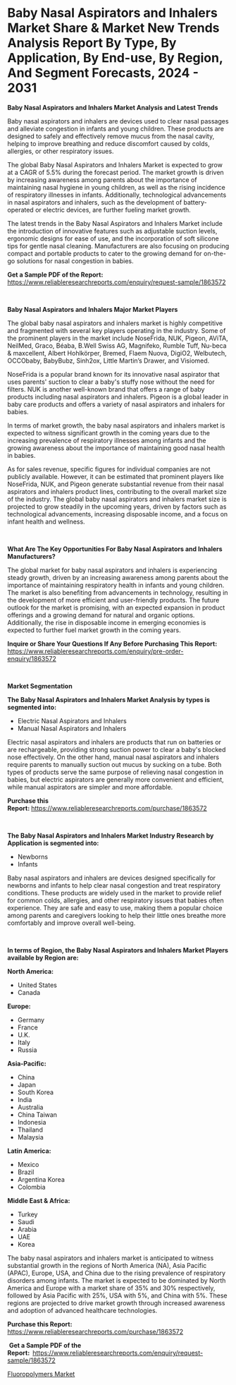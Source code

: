 <p><h1>Baby Nasal Aspirators and Inhalers Market Share & Market New Trends Analysis Report By Type, By Application, By End-use, By Region, And Segment Forecasts, 2024 - 2031</h1></p><p><strong>Baby Nasal Aspirators and Inhalers Market Analysis and Latest Trends</strong></p>
<p><p>Baby nasal aspirators and inhalers are devices used to clear nasal passages and alleviate congestion in infants and young children. These products are designed to safely and effectively remove mucus from the nasal cavity, helping to improve breathing and reduce discomfort caused by colds, allergies, or other respiratory issues.</p><p>The global Baby Nasal Aspirators and Inhalers Market is expected to grow at a CAGR of 5.5% during the forecast period. The market growth is driven by increasing awareness among parents about the importance of maintaining nasal hygiene in young children, as well as the rising incidence of respiratory illnesses in infants. Additionally, technological advancements in nasal aspirators and inhalers, such as the development of battery-operated or electric devices, are further fueling market growth.</p><p>The latest trends in the Baby Nasal Aspirators and Inhalers Market include the introduction of innovative features such as adjustable suction levels, ergonomic designs for ease of use, and the incorporation of soft silicone tips for gentle nasal cleaning. Manufacturers are also focusing on producing compact and portable products to cater to the growing demand for on-the-go solutions for nasal congestion in babies.</p></p>
<p><strong>Get a Sample PDF of the Report:&nbsp;</strong> <a href="https://www.reliableresearchreports.com/enquiry/request-sample/1863572">https://www.reliableresearchreports.com/enquiry/request-sample/1863572</a></p>
<p>&nbsp;</p>
<p><strong>Baby Nasal Aspirators and Inhalers Major Market Players</strong></p>
<p><p>The global baby nasal aspirators and inhalers market is highly competitive and fragmented with several key players operating in the industry. Some of the prominent players in the market include NoseFrida, NUK, Pigeon, AViTA, NeilMed, Graco, Béaba, B.Well Swiss AG, Magnifeko, Rumble Tuff, Nu-beca & maxcellent, Albert Hohlkörper, Bremed, Flaem Nuova, DigiO2, Welbutech, OCCObaby, BabyBubz, Sinh2ox, Little Martin’s Drawer, and Visiomed.</p><p>NoseFrida is a popular brand known for its innovative nasal aspirator that uses parents' suction to clear a baby's stuffy nose without the need for filters. NUK is another well-known brand that offers a range of baby products including nasal aspirators and inhalers. Pigeon is a global leader in baby care products and offers a variety of nasal aspirators and inhalers for babies.</p><p>In terms of market growth, the baby nasal aspirators and inhalers market is expected to witness significant growth in the coming years due to the increasing prevalence of respiratory illnesses among infants and the growing awareness about the importance of maintaining good nasal health in babies.</p><p>As for sales revenue, specific figures for individual companies are not publicly available. However, it can be estimated that prominent players like NoseFrida, NUK, and Pigeon generate substantial revenue from their nasal aspirators and inhalers product lines, contributing to the overall market size of the industry. The global baby nasal aspirators and inhalers market size is projected to grow steadily in the upcoming years, driven by factors such as technological advancements, increasing disposable income, and a focus on infant health and wellness.</p></p>
<p>&nbsp;</p>
<p><strong>What Are The Key Opportunities For Baby Nasal Aspirators and Inhalers Manufacturers?</strong></p>
<p><p>The global market for baby nasal aspirators and inhalers is experiencing steady growth, driven by an increasing awareness among parents about the importance of maintaining respiratory health in infants and young children. The market is also benefiting from advancements in technology, resulting in the development of more efficient and user-friendly products. The future outlook for the market is promising, with an expected expansion in product offerings and a growing demand for natural and organic options. Additionally, the rise in disposable income in emerging economies is expected to further fuel market growth in the coming years.</p></p>
<p><strong>Inquire or Share Your Questions If Any Before Purchasing This Report:</strong> <a href="https://www.reliableresearchreports.com/enquiry/pre-order-enquiry/1863572">https://www.reliableresearchreports.com/enquiry/pre-order-enquiry/1863572</a></p>
<p>&nbsp;</p>
<p><strong>Market Segmentation</strong></p>
<p><strong>The Baby Nasal Aspirators and Inhalers Market Analysis by types is segmented into:</strong></p>
<p><ul><li>Electric Nasal Aspirators and Inhalers</li><li>Manual Nasal Aspirators and Inhalers</li></ul></p>
<p><p>Electric nasal aspirators and inhalers are products that run on batteries or are rechargeable, providing strong suction power to clear a baby's blocked nose effectively. On the other hand, manual nasal aspirators and inhalers require parents to manually suction out mucus by sucking on a tube. Both types of products serve the same purpose of relieving nasal congestion in babies, but electric aspirators are generally more convenient and efficient, while manual aspirators are simpler and more affordable.</p></p>
<p><strong>Purchase this Report:&nbsp;</strong><a href="https://www.reliableresearchreports.com/purchase/1863572">https://www.reliableresearchreports.com/purchase/1863572</a></p>
<p>&nbsp;</p>
<p><strong>The Baby Nasal Aspirators and Inhalers Market Industry Research by Application is segmented into:</strong></p>
<p><ul><li>Newborns</li><li>Infants</li></ul></p>
<p><p>Baby nasal aspirators and inhalers are devices designed specifically for newborns and infants to help clear nasal congestion and treat respiratory conditions. These products are widely used in the market to provide relief for common colds, allergies, and other respiratory issues that babies often experience. They are safe and easy to use, making them a popular choice among parents and caregivers looking to help their little ones breathe more comfortably and improve overall well-being.</p></p>
<p>&nbsp;</p>
<p><strong>In terms of Region, the Baby Nasal Aspirators and Inhalers Market Players available by Region are:</strong></p>
<p>
    <p> <strong> North America: </strong>
        <ul>
            <li>United States</li>
            <li>Canada</li>
        </ul>
        </p> 
    <p> <strong> Europe: </strong>
        <ul>
            <li>Germany</li>
            <li>France</li>
            <li>U.K.</li>
            <li>Italy</li>
            <li>Russia</li>
        </ul>
        </p> 
    <p> <strong> Asia-Pacific: </strong>
        <ul>
            <li>China</li>
            <li>Japan</li>
            <li>South Korea</li>
            <li>India</li>
            <li>Australia</li>
            <li>China Taiwan</li>
            <li>Indonesia</li>
            <li>Thailand</li>
            <li>Malaysia</li>
        </ul>
        </p> 
    <p> <strong> Latin America: </strong>
        <ul>
            <li>Mexico</li>
            <li>Brazil</li>
            <li>Argentina Korea</li>
            <li>Colombia</li>
        </ul>
        </p> 
    <p> <strong> Middle East & Africa: </strong>
        <ul>
            <li>Turkey</li>
            <li>Saudi</li>
            <li>Arabia</li>
            <li>UAE</li>
            <li>Korea</li>
        </ul>
    </p>
    </p>
<p><p>The baby nasal aspirators and inhalers market is anticipated to witness substantial growth in the regions of North America (NA), Asia Pacific (APAC), Europe, USA, and China due to the rising prevalence of respiratory disorders among infants. The market is expected to be dominated by North America and Europe with a market share of 35% and 30% respectively, followed by Asia Pacific with 25%, USA with 5%, and China with 5%. These regions are projected to drive market growth through increased awareness and adoption of advanced healthcare technologies.</p></p>
<p><strong>Purchase this Report: </strong><a href="https://www.reliableresearchreports.com/purchase/1863572">https://www.reliableresearchreports.com/purchase/1863572</a></p>
<p>&nbsp;<strong>Get a Sample PDF of the Report:&nbsp;&nbsp;</strong><a href="https://www.reliableresearchreports.com/enquiry/request-sample/1863572">https://www.reliableresearchreports.com/enquiry/request-sample/1863572</a></p>
<p><strong></strong></p>
<p><p><a href="https://adventurous-uranium-ef9.notion.site/Fluoropolymers-Market-Size-and-Examines-its-Market-Scope-with-a-Primary-Focus-on-Growth-Opportunit-1116b513dbc741d2ac1b6db332a71f31">Fluoropolymers Market</a></p></p>
